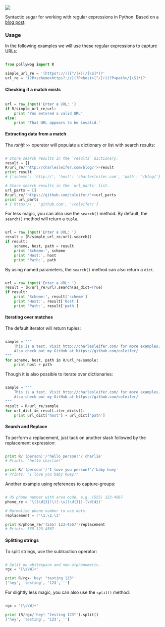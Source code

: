![](http://media.charlesleifer.com/blog/photos/p1419822415.19.png)

Syntactic sugar for working with regular expressions in Python. Based on a [blog post](http://charlesleifer.com/blog/playing-with-python-magic-methods-to-make-a-nicer-regex-api/).

### Usage

In the following examples we will use these regular expressions to capture URLs:

```python

from pollywog import R

simple_url_re = '(https?://)([^/]+)(/[\S]*)?'
url_re = '(?P<scheme>https?://)(?P<host>[^/]+)(?P<path>/[\S]*)?'
```

#### Checking if a match exists

```python

url = raw_input('Enter a URL: ')
if R/simple_url_re/url:
    print 'You entered a valid URL'
else:
    print 'That URL appears to be invalid.'
```

#### Extracting data from a match

The *rshift* `>>` operator will populate a dictionary or list with search results:

```python

# Store search results in the `results` dictionary.
result = {}
R/url_re/'http://charlesleifer.com/blog/'>>result
print result
# {'scheme': 'http://', 'host': 'charlesleifer.com', 'path': '/blog/'}

# Store search results in the `url_parts` list.
url_parts = []
R/url_re/'https://github.com/coleifer/'>>url_parts
print url_parts
# ['https://', 'github.com', '/coleifer/']
```

For less magic, you can also use the `search()` method. By default, the `search()` method will return a `tuple`.

```python

url = raw_input('Enter a URL: ')
result = (R/simple_url_re/url).search()
if result:
    scheme, host, path = result
    print 'Scheme:', scheme
    print 'Host:', host
    print 'Path:', path
```

By using named parameters, the `search()` method can also return a `dict`.

```python

url = raw_input('Enter a URL: ')
result = (R/url_re/url).search(as_dict=True)
if result:
    print 'Scheme:', result['scheme']
    print 'Host:', result['host']
    print 'Path:', result['path']
```

#### Iterating over matches

The default iterator will return tuples:

```python

sample = """
    This is a test. Visit http://charlesleifer.com/ for more examples.
    Also check out my GitHub at https://github.com/coleifer/
"""
for scheme, host, path in R/url_re/sample:
    print host + path
```

Though it is also possible to iterate over dictionaries:

```python

sample = """
    This is a test. Visit http://charlesleifer.com/ for more examples.
    Also check out my GitHub at https://github.com/coleifer/
"""
result = R/url_re/sample
for url_dict in result.iter_dicts():
    print url_dict['host'] + url_dict['path']
```

#### Search and Replace

To perform a replacement, just tack on another slash followed by the replacement expression:

```python

print R/'(person)'/'hello person!'/'charlie'
# Prints: "hello charlie!"

print R/'(person)'/'I love you person!'/'baby huey'
# Prints: "I love you baby huey!"
```

Another example using references to capture-groups:

```python

# US phone number with area code, e.g. (555) 123-4567
phone_re = '\((\d{3})\)[-\s](\d{3})-(\d{4})'

# Normalize phone number to use dots.
replacement = r'\1.\2.\3'

print R/phone_re/'(555) 123-4567'/replacement
# Prints: 555.123.4567
```

#### Splitting strings

To split strings, use the subtraction operator:

```python

# Split on whitespace and non-alphanumeric.
rgx = '[\s\W]+'

print R/rgx-'hey! "testing 123"'
['hey', 'testing', '123', '']
```

For slightly less magic, you can also use the `split()` method:

```python

rgx = '[\s\W]+'

print (R/rgx/'hey! "testing 123"').split()
['hey', 'testing', '123', '']
```
